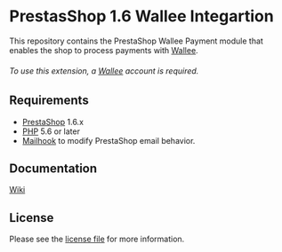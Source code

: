 # PrestasShop 1.6 Wallee Integartion
This repository contains the PrestaShop Wallee Payment module that enables the shop to process payments with [Wallee](https://wallee.com/).

###### To use this extension, a [Wallee](https://wallee.com/) account is required.

## Requirements

* [PrestaShop](https://www.prestashop.com/) 1.6.x
* [PHP](http://php.net/) 5.6 or later
* [Mailhook](https://github.com/wallee-payment/prestashop-mailhook/releases) to modify PrestaShop email behavior.

## Documentation

[Wiki](https://github.com/wallee-payment/prestashop-1.6/wiki)

## License

Please see the [license file](./LICENSE) for more information.
